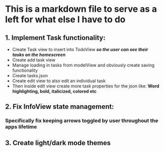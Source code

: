 # This is a markdown file to serve as a left for what else I have to do

## 1. Implement Task functionality:
  - Create Task view to insert into TodoView ***so the user can see their tasks on the homescreen***
  - Create add task view
  - Manage loading in tasks from modelView and obviously create saving functionality
  - Create tasks.json
  - Create edit view to also edit an individual task
  - Then inside edit view create more task properties for the json like:
    **Word highlighting, bold, italicized, colored etc**

## 2. Fix InfoView state management:
  ### Specifically fix keeping arrows toggled by user throughout the apps lifetime

## 3. Create light/dark mode themes
